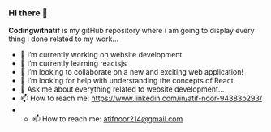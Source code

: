 ### Hi there 👋


**Codingwithatif** is my gitHub repository where i am going to display every thing i done related to my work...



- 🔭 I’m currently working on website development
- 🌱 I’m currently learning reactsjs
- 👯 I’m looking to collaborate on a new and exciting web application!
- 🤔 I’m looking for help with understanding the concepts of React.
- 💬 Ask me about everything related to website development...
- 📫 How to reach me: https://www.linkedin.com/in/atif-noor-94383b293/
- - 📫 How to reach me: atifnoor214@gmail.com


